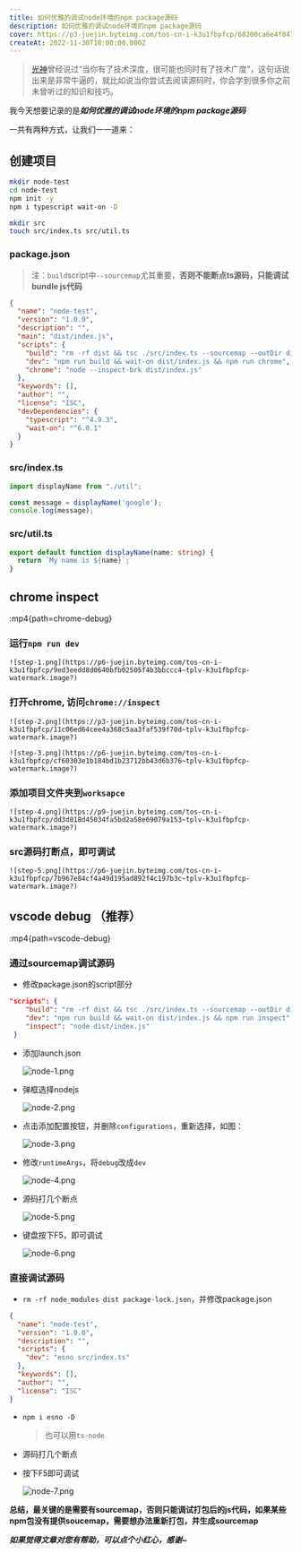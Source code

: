 ```yaml
---
title: 如何优雅的调试node环境的npm package源码
description: 如何优雅的调试node环境的npm package源码
cover: https://p3-juejin.byteimg.com/tos-cn-i-k3u1fbpfcp/60200ca6e4f0473aa1c082173b45ea7d~tplv-k3u1fbpfcp-zoom-crop-mark:3024:3024:3024:1702.awebp?
createAt: 2022-11-30T10:00:00.000Z
---
```


> [光神](https://juejin.cn/user/2788017216685118)曾经说过“当你有了技术深度，很可能也同时有了技术广度”，这句话说出来是非常牛逼的，就比如说当你尝试去阅读源码时，你会学到很多你之前未曾听过的知识和技巧。

我今天想要记录的是***如何优雅的调试node环境的npm package源码***

一共有两种方式，让我们一一道来：

## 创建项目

```bash
mkdir node-test
cd node-test
npm init -y
npm i typescript wait-on -D

mkdir src
touch src/index.ts src/util.ts
```

### package.json

> 注：`build`script中`--sourcemap`尤其重要，**否则不能断点ts源码，只能调试bundle js代码**

```json
{
  "name": "node-test",
  "version": "1.0.0",
  "description": "",
  "main": "dist/index.js",
  "scripts": {
    "build": "rm -rf dist && tsc ./src/index.ts --sourcemap --outDir dist",
    "dev": "npm run build && wait-on dist/index.js && npm run chrome",
    "chrome": "node --inspect-brk dist/index.js"
  },
  "keywords": [],
  "author": "",
  "license": "ISC",
  "devDependencies": {
    "typescript": "^4.9.3",
    "wait-on": "^6.0.1"
  }
}
```

### src/index.ts
```ts
import displayName from "./util";

const message = displayName('google');
console.log(message);
```

### src/util.ts
```ts
export default function displayName(name: string) {
  return `My name is ${name}`;
}
```

## chrome inspect
:mp4{path=chrome-debug}

### 运行`npm run dev`

    ![step-1.png](https://p6-juejin.byteimg.com/tos-cn-i-k3u1fbpfcp/9ed3eedd8d0640bfb02505f4b3bbccc4~tplv-k3u1fbpfcp-watermark.image?)

### 打开chrome, 访问`chrome://inspect`

    ![step-2.png](https://p3-juejin.byteimg.com/tos-cn-i-k3u1fbpfcp/11c06ed64cee4a368c5aa3faf539f70d~tplv-k3u1fbpfcp-watermark.image?)

    ![step-3.png](https://p6-juejin.byteimg.com/tos-cn-i-k3u1fbpfcp/cf60303e1b184bd1b23712bb43d6b376~tplv-k3u1fbpfcp-watermark.image?)

### 添加项目文件夹到`worksapce`

    ![step-4.png](https://p9-juejin.byteimg.com/tos-cn-i-k3u1fbpfcp/dd3d818d45034fa5bd2a58e69079a153~tplv-k3u1fbpfcp-watermark.image?)

### src源码打断点，即可调试

    ![step-5.png](https://p6-juejin.byteimg.com/tos-cn-i-k3u1fbpfcp/7b967e84cf4a49d195ad892f4c197b3c~tplv-k3u1fbpfcp-watermark.image?)

## vscode debug （推荐）

:mp4{path=vscode-debug}

### 通过sourcemap调试源码

- 修改package.json的script部分
```json
"scripts": {
    "build": "rm -rf dist && tsc ./src/index.ts --sourcemap --outDir dist",
    "dev": "npm run build && wait-on dist/index.js && npm run inspect",
    "inspect": "node dist/index.js"
 }
```

- 添加launch.json

    ![node-1.png](https://p9-juejin.byteimg.com/tos-cn-i-k3u1fbpfcp/5f7b201826854f5984913749b03cde89~tplv-k3u1fbpfcp-watermark.image?)

- 弹框选择nodejs

    ![node-2.png](https://p1-juejin.byteimg.com/tos-cn-i-k3u1fbpfcp/69425865481c452e86572a3d77a65839~tplv-k3u1fbpfcp-watermark.image?)

- 点击添加配置按钮，并删除`configurations`，重新选择，如图：

    ![node-3.png](https://p3-juejin.byteimg.com/tos-cn-i-k3u1fbpfcp/c6d634195b274239930ca21f42a07b2a~tplv-k3u1fbpfcp-watermark.image?)

- 修改`runtimeArgs`，将`debug`改成`dev`

    ![node-4.png](https://p1-juejin.byteimg.com/tos-cn-i-k3u1fbpfcp/759b6f6f379b428b89b442132ee79d31~tplv-k3u1fbpfcp-watermark.image?)

- 源码打几个断点

    ![node-5.png](https://p6-juejin.byteimg.com/tos-cn-i-k3u1fbpfcp/501027a15ed64b9eb2ea1e448664fcb8~tplv-k3u1fbpfcp-watermark.image?)

- 键盘按下F5，即可调试

    ![node-6.png](https://p6-juejin.byteimg.com/tos-cn-i-k3u1fbpfcp/a922ab27c36c43eea7383b745fafeac6~tplv-k3u1fbpfcp-watermark.image?)

### 直接调试源码

- `rm -rf node_modules dist package-lock.json`，并修改package.json
```json
{
  "name": "node-test",
  "version": "1.0.0",
  "description": "",
  "scripts": {
    "dev": "esno src/index.ts"
  },
  "keywords": [],
  "author": "",
  "license": "ISC"
}
```

- `npm i esno -D`
    > 也可以用`ts-node`

- 源码打几个断点

- 按下F5即可调试

    ![node-7.png](https://p3-juejin.byteimg.com/tos-cn-i-k3u1fbpfcp/7eabcaafca7f4cb79cd30a69e8979f61~tplv-k3u1fbpfcp-watermark.image?)

**总结，最关键的是需要有sourcemap，否则只能调试打包后的js代码，如果某些npm包没有提供soucemap，需要想办法重新打包，并生成sourcemap**

***如果觉得文章对您有帮助，可以点个小红心，感谢~***
